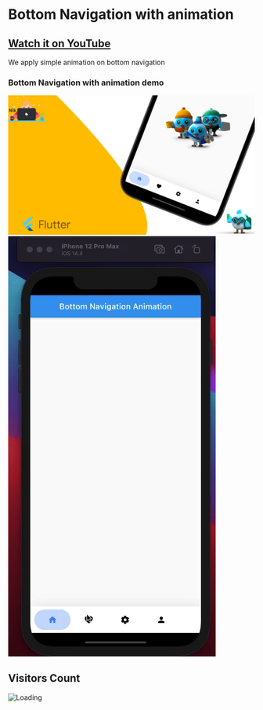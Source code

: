 # Bottom Navigation with animation

## [Watch it on YouTube](https://youtu.be/ETejJHwZ9tw)

We apply simple animation on bottom navigation

### Bottom Navigation with animation demo

![App UI](https://github.com/ravi84184/bottom_navigation_animation_flutter/blob/master/images/New%20Project.png)
![App UI](https://github.com/ravi84184/bottom_navigation_animation_flutter/blob/master/images/demo.gif)


## Visitors Count

<img align="left" src = "https://profile-counter.glitch.me/bottom_navigation_animation_flutter/count.svg" alt ="Loading">
